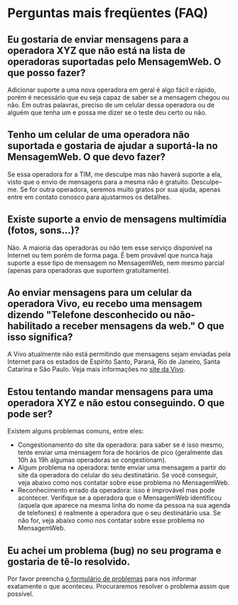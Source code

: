 # Perguntas mais freqüentes (FAQ) #

## Eu gostaria de enviar mensagens para a operadora XYZ que não está na lista de operadoras suportadas pelo MensagemWeb. O que posso fazer? ##
Adicionar suporte a uma nova operadora em geral é algo fácil e rápido, porém é necessário que eu seja capaz de saber se a mensagem chegou ou não. Em outras palavras, preciso de um celular dessa operadora ou de alguém que tenha um e possa me dizer se o teste deu certo ou não.


## Tenho um celular de uma operadora não suportada e gostaria de ajudar a suportá-la no MensagemWeb. O que devo fazer? ##
Se essa operadora for a TIM, me desculpe mas não haverá suporte a ela, visto que o envio de mensagens para a mesma não é gratuito. Desculpe-me. Se for outra operadora, seremos muito gratos por sua ajuda, apenas entre em contato conosco para ajustarmos os detalhes.

## Existe suporte a envio de mensagens multimídia (fotos, sons...)? ##
Não. A maioria das operadoras ou não tem esse serviço disponível na Internet ou tem porém de forma paga. É bem provável que nunca haja suporte a esse tipo de mensagem no MensagemWeb, nem mesmo parcial (apenas para operadoras que suportem gratuitamente).

## Ao enviar mensagens para um celular da operadora Vivo, eu recebo uma mensagem dizendo "Telefone desconhecido ou não-habilitado a receber mensagens da web." O que isso significa? ##
A Vivo atualmente não está permitindo que mensagens sejam enviadas pela Internet para os estados de Espírito Santo, Paraná, Rio de Janeiro, Santa Catarina e São Paulo. Veja mais informações no [site da Vivo](http://www.vivo.com.br/portal/cobertura_do_vivo_torpedo_web.php).

## Estou tentando mandar mensagens para uma operadora XYZ e não estou conseguindo. O que pode ser? ##
Existem alguns problemas comuns, entre eles:

  * Congestionamento do site da operadora: para saber se é isso mesmo, tente enviar uma mensagem fora de horários de pico (geralmente das 10h às 19h algumas operadoras se congestionam).
  * Algum problema na operadora: tente enviar uma mensagem a partir do site da operadora do celular do seu destinatário. Se você conseguir, veja abaixo como nos contatar sobre esse problema no MensagemWeb.
  * Reconhecimento errado da operadora: isso é improvável mas pode acontecer. Verifique se a operadora que o MensagemWeb identificou (aquela que aparece na mesma linha do nome da pessoa na sua agenda de telefones) é realmente a operadora que o seu destinatário usa. Se não for, veja abaixo como nos contatar sobre esse problema no MensagemWeb.

## Eu achei um problema (bug) no seu programa e gostaria de tê-lo resolvido. ##
Por favor preencha [o formulário de problemas](http://code.google.com/p/mensagemweb/issues/entry) para nos informar exatamente o que aconteceu. Procuraremos resolver o problema assim que possível.

